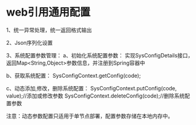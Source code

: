 # web引用通用配置

1、统一异常处理，统一返回格式输出

2、Json序列化设置

3、系统配置参数管理：
 a、初始化系统配置参数：
    实现SysConfigDetails接口，返回Map<String,Object>参数信息，并注册到Spring容器中
    
 b、获取系统配置：
    SysConfigContext.getConfig(code);
    
 c、动态添加,修改，删除系统配置：
    SysConfigContext.putConfig(code, value);//添加或修改参数
    SysConfigContext.deleteConfig(code);//删除系统配置参数
    
  注意：动态参数配置只适用于单节点部署，配置参数存储在本地内存中。
  


  

